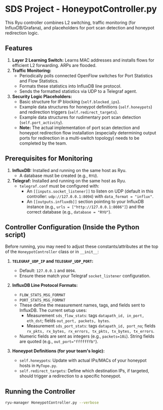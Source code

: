 # SDS Project - HoneypotController.py

This Ryu controller combines L2 switching, traffic monitoring (for InfluxDB/Grafana), and placeholders for port scan detection and honeypot redirection logic.

## Features

1.  **Layer 2 Learning Switch:** Learns MAC addresses and installs flows for efficient L2 forwarding. ARPs are flooded.
2.  **Traffic Monitoring:**
    * Periodically polls connected OpenFlow switches for Port Statistics and Flow Statistics.
    * Formats these statistics into InfluxDB line protocol.
    * Sends the formatted statistics via UDP to a Telegraf agent.
3.  **Security Logic Placeholders:**
    * Basic structure for IP blocking (`self.blocked_ips`).
    * Example data structures for honeypot definitions (`self.honeypots`) and redirection triggers (`self.redirect_targets`).
    * Example data structures for rudimentary port scan detection (`self.port_activity`).
    * **Note:** The actual implementation of port scan detection and honeypot redirection flow installation (especially determining output ports for redirection in a multi-switch topology) needs to be completed by the team.

## Prerequisites for Monitoring

1.  **InfluxDB:** Installed and running on the same host as Ryu.
    * A database must be created (e.g., `RYU`).
2.  **Telegraf:** Installed and running on the same host as Ryu.
    * `telegraf.conf` must be configured with:
        * An `[[inputs.socket_listener]]` to listen on UDP (default in this controller: `udp://127.0.0.1:8094`) with `data_format = "influx"`.
        * An `[[outputs.influxdb]]` section pointing to your InfluxDB instance (e.g., `urls = ["http://127.0.0.1:8086"]`) and the correct database (e.g., `database = "RYU"`).

## Controller Configuration (Inside the Python script)

Before running, you may need to adjust these constants/attributes at the top of the `HoneypotController` class or in `__init__`:

1.  **`TELEGRAF_UDP_IP` and `TELEGRAF_UDP_PORT`:**
    * Default: `127.0.0.1` and `8094`.
    * Ensure these match your Telegraf `socket_listener` configuration.

2.  **InfluxDB Line Protocol Formats:**
    * `FLOW_STATS_MSG_FORMAT`
    * `PORT_STATS_MSG_FORMAT`
    * These define the measurement names, tags, and fields sent to InfluxDB. The current setup uses:
        * Measurement `sds_flow_stats`: tags `datapath_id, in_port, eth_dst`; fields `out_port, packets, bytes`.
        * Measurement `sds_port_stats`: tags `datapath_id, port_no`; fields `rx_pkts, rx_bytes, rx_errors, tx_pkts, tx_bytes, tx_errors`.
    * Numeric fields are sent as integers (e.g., `packets=10i`). String fields are quoted (e.g., `out_port="fffffffb"`).

3.  **Honeypot Definitions (for your team's logic):**
    * `self.honeypots`: Update with actual IPs/MACs of your honeypot hosts in `MyTopo.py`.
    * `self.redirect_targets`: Define which destination IPs, if targeted, should trigger a redirection to a specific honeypot.

## Running the Controller

```bash
ryu-manager HoneypotController.py --verbose
